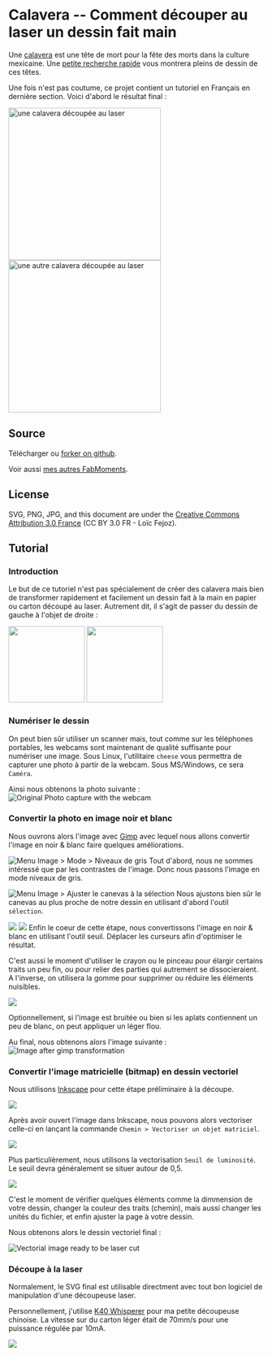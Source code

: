 Calavera -- Comment découper au laser un dessin fait main
=========================================================

Une [calavera](https://fr.wikipedia.org/wiki/Calavera_(Mexique)) est une tête de mort
pour la fête des morts dans la culture mexicaine. Une [petite recherche rapide](https://www.google.com/search?q=calavera) vous
montrera pleins de dessin de ces têtes.

Une fois n'est pas coutume, ce projet contient un tutoriel en Français en dernière section.
Voici d'abord le résultat final :

<img title="une calavera découpée au laser" src="20181028_161215.jpg?raw=true" width="300px" />
<img title="une autre calavera découpée au laser" src="20181028_161244.jpg?raw=true" width="300px" />

Source
------

Télécharger ou [forker on github](https://github.com/loic-fejoz/loic-fejoz-fabmoments/tree/master/calavera).

Voir aussi [mes autres FabMoments](https://github.com/loic-fejoz/loic-fejoz-fabmoments/tree/master/).

License
-------

SVG, PNG, JPG, and this document are under the [Creative Commons Attribution 3.0 France](https://creativecommons.org/licenses/by/3.0/fr/) (CC BY 3.0 FR - Loïc Fejoz).


Tutorial
--------

### Introduction

Le but de ce tutoriel n'est pas spécialement de créer des calavera mais bien de transformer rapidement et facilement un dessin fait à la main en papier ou carton découpé au laser.
Autrement dit, il s'agit de passer du dessin de gauche à l'objet de droite :

<img src="calavera-laurence.jpg?raw=true" height="150px" />
<img src="20181028_161215.jpg?raw=true" height="150px" />

### Numériser le dessin

On peut bien sûr utiliser un scanner mais, tout comme sur les téléphones portables, les webcams
sont maintenant de qualité suffisante pour numériser une image. Sous Linux, l'utilitaire ```cheese``` vous permettra de capturer une photo à partir de la webcam. Sous MS/Windows, ce sera ```Caméra```.

Ainsi nous obtenons la photo suivante :
![Original Photo capture with the webcam](calavera-laurence.jpg?raw=true)

### Convertir la photo en image noir et blanc

Nous ouvrons alors l'image avec [Gimp](https://www.gimp.org/fr/) avec lequel nous allons
convertir l'image en noir & blanc faire quelques améliorations.

![Menu Image > Mode > Niveaux de gris](gimp-mode.png?raw=true)
Tout d'abord, nous ne sommes intéressé que par les contrastes de l'image. Donc nous passons
l'image en mode niveaux de gris.

![Menu Image > Ajuster le canevas à la sélection](gimp-ajuster-canevas.png?raw=true)
Nous ajustons bien sûr le canevas au plus proche de notre dessin en utilisant d'abord l'outil ``sélection``.

![](gimp-seuil-menu.png?raw=true)
![](gimp-seuil-boite-dialogue.png?raw=true)
Enfin le coeur de cette étape, nous convertissons l'image en noir & blanc en utilisant
l'outil seuil. Déplacer les curseurs afin d'optimiser le résultat.

C'est aussi le moment d'utiliser le crayon ou le pinceau pour élargir certains traits un peu fin, ou pour relier des parties qui autrement se dissocieraient. A l'inverse, on utilisera la gomme pour supprimer ou réduire les éléments nuisibles.

![](gimp-flou-gaussien.jpg?raw=true)

Optionnellement, si l'image est bruitée ou bien si les aplats contiennent un peu de blanc, on peut appliquer un léger flou.

Au final, nous obtenons alors l'image suivante :
![Image after gimp transformation](calavera-laurence-nb.jpg?raw=true)


### Convertir l'image matricielle (bitmap) en dessin vectoriel

Nous utilisons [Inkscape](https://inkscape.org/fr/) pour cette étape préliminaire à la découpe.

![](inkscape-vectoriser.png?raw=true)

Après avoir ouvert l'image dans Inkscape, nous pouvons alors vectoriser celle-ci en lançant la commande ``Chemin > Vectoriser un objet matriciel``.

![](inkscape-vectorisation.png?raw=true)

Plus particulièrement, nous utilisons la vectorisation ``Seuil de luminosité``. Le seuil devra généralement se situer autour de 0,5.

![](inkscape-units.png?raw=true)

C'est le moment de vérifier quelques éléments comme la dimmension de votre dessin, changer la couleur des traits (chemin), mais aussi changer les unités du fichier, et enfin ajuster la page à votre dessin.

Nous obtenons alors le dessin vectoriel final :

![Vectorial image ready to be laser cut](calavera-laurence.svg?raw=true)

### Découpe à la laser

Normalement, le SVG final est utilisable directment avec tout bon logiciel de manipulation d'une découpeuse laser.

Personnellement, j'utilise [K40 Whisperer](http://www.scorchworks.com/K40whisperer/k40whisperer.html) pour ma petite découpeuse chinoise. La vitesse sur du carton léger était de 70mm/s pour une puissance régulée par 10mA.

![](20181028_161215.jpg?raw=true)

